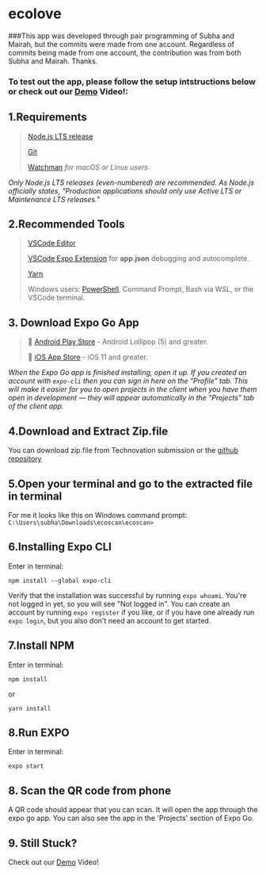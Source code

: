 # ecolove

###This app was developed through pair programming of Subha and Mairah, but the commits were made from one account. Regardless of commits being made from one account, the contribution was from both Subha and Mairah. Thanks.

### To test out the app, please follow the setup intstructions below or check out our [Demo](https://youtu.be/U10Paa_e3s8) Video!:

## 1.Requirements

> [Node.js LTS release](https://nodejs.org/en/)
> 
> [Git](https://git-scm.com/)
> 
> [Watchman](https://facebook.github.io/watchman/docs/install#buildinstall) *for macOS or Linux users*

*Only Node.js LTS releases (even-numbered) are recommended. As Node.js officially states, "Production applications should only use Active LTS or Maintenance LTS releases."*

## 2.Recommended Tools
> [VSCode Editor](https://code.visualstudio.com/download)
> 
> [VSCode Expo Extension](https://marketplace.visualstudio.com/items?itemName=byCedric.vscode-expo) for **app.json** debugging and autocomplete.
> 
> [Yarn](https://classic.yarnpkg.com/en/docs/install)
> 
> Windows users: [PowerShell](https://docs.microsoft.com/en-us/powershell/scripting/install/installing-powershell-core-on-windows), Command Prompt, Bash via WSL, or the VSCode terminal.

## 3. Download Expo Go App
> 🤖 [Android Play Store](https://play.google.com/store/apps/details?id=host.exp.exponent) - Android Lollipop (5) and greater.
> 
> 🍎 [iOS App Store](https://apps.apple.com/app/expo-go/id982107779) - iOS 11 and greater.

*When the Expo Go app is finished installing, open it up. If you created an account with ```expo-cli``` then you can sign in here on the "Profile" tab. This will make it easier for you to open projects in the client when you have them open in development — they will appear automatically in the "Projects" tab of the client app.*

## 4.Download and Extract Zip.file 
You can download zip.file from Technovation submission or the [github repository](https://github.com/subhaazrin/ecoscan)

## 5.Open your terminal and go to the extracted file in terminal
For me it looks like this on Windows command prompt:
```C:\Users\subha\Downloads\ecoscan\ecoscan>```

## 6.Installing Expo CLI
Enter in terminal:
```
npm install --global expo-cli
```
Verify that the installation was successful by running ```expo whoami```. You're not logged in yet, so you will see "Not logged in". You can create an account by running ```expo register``` if you like, or if you have one already run ```expo login```, but you also don't need an account to get started.

## 7.Install NPM
Enter in terminal:
```
npm install
```
or
```
yarn install
```

## 8.Run EXPO
Enter in terminal:
```
expo start
```

## 8. Scan the QR code from phone
A QR code should appear that you can scan. It will open the app through the expo go app.
You can also see the app in the 'Projects' section of Expo Go.

## 9. Still Stuck?
Check out our [Demo](https://youtu.be/U10Paa_e3s8) Video!

